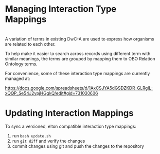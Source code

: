 # Managing Interaction Type Mappings
#

A variation of terms in existing DwC-A are used to express how organisms are related to each other. 

To help make it easier to search across records using different term with similar meanings, the terms are grouped by mapping them to OBO Relation Ontology terms. 

For convenience, some of these interaction type mappings are currently managed at:


https://docs.google.com/spreadsheets/d/1AxCSJYA5dGSDZKDR-GLRglL-xQQP_Se54J2vpjHGgkQ/edit#gid=731030606

# Updating Interaction Mappings

To sync a versioned, elton compatible interaction type mappings:

1. run ```bash update.sh```
2. run ```git diff``` and verify the changes
3. commit changes using git and push the changes to the repository



